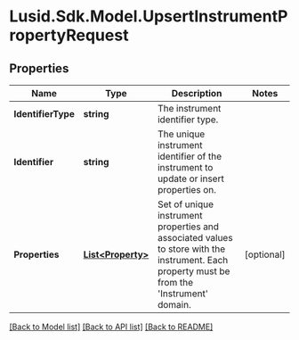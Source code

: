 
# Lusid.Sdk.Model.UpsertInstrumentPropertyRequest

## Properties

Name | Type | Description | Notes
------------ | ------------- | ------------- | -------------
**IdentifierType** | **string** | The instrument identifier type. | 
**Identifier** | **string** | The unique instrument identifier of the instrument to update or insert properties on. | 
**Properties** | [**List&lt;Property&gt;**](Property.md) | Set of unique instrument properties and associated values to store with the instrument. Each property must be from the &#39;Instrument&#39; domain. | [optional] 

[[Back to Model list]](../README.md#documentation-for-models)
[[Back to API list]](../README.md#documentation-for-api-endpoints)
[[Back to README]](../README.md)

